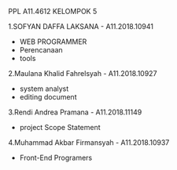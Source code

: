 PPL A11.4612 KELOMPOK 5

1.SOFYAN DAFFA LAKSANA - A11.2018.10941
- WEB PROGRAMMER
- Perencanaan
- tools

2.Maulana Khalid Fahrelsyah - A11.2018.10927
 - system analyst
 - editing document

3.Rendi Andrea Pramana - A11.2018.11149
 - project Scope Statement

4.Muhammad Akbar Firmansyah - A11.2018.10937
 - Front-End Programers

